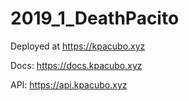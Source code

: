 # 2019_1_DeathPacito
Deployed at https://kpacubo.xyz

Docs: https://docs.kpacubo.xyz

API: https://api.kpacubo.xyz
